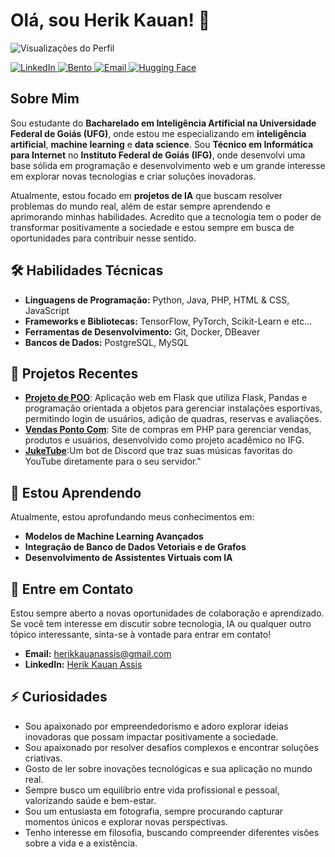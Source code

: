 # Olá, sou Herik Kauan! 👋
<!-- Profile View Counter -->
<p align="left"> 
  <img src="https://komarev.com/ghpvc/?username=herikkauan&color=blue&style=flat-square" alt="Visualizações do Perfil" /> 
</p>

<!-- Social Media -->
<p align="left">
  <a href="https://www.linkedin.com/in/herik-kauan-assis/">
    <img src="https://img.shields.io/badge/LinkedIn-blue?style=flat-square&logo=linkedin" alt="LinkedIn">
  </a>
  <a href="https://bento.me/herikkauan">
    <img src="https://img.shields.io/badge/Bento-1abc9c?style=flat-square&logo=bento" alt="Bento">
  </a>
  <a href="mailto:herikkauan04@gmail.com">
    <img src="https://img.shields.io/badge/Email-D14836?style=flat-square&logo=gmail&logoColor=white" alt="Email">
  </a>
  <a href="https://huggingface.co/HerikKkk">
    <img src="https://img.shields.io/badge/Hugging%20Face-%23005555.svg?style=flat-square&logo=huggingface&logoColor=white" alt="Hugging Face">
  </a>
</p>


## Sobre Mim

Sou estudante do **Bacharelado em Inteligência Artificial na Universidade Federal de Goiás (UFG)**, onde estou me especializando em **inteligência artificial**, **machine learning** e **data science**. Sou **Técnico em Informática para Internet** no **Instituto Federal de Goiás (IFG)**, onde desenvolvi uma base sólida em programação e desenvolvimento web e um grande interesse em explorar novas tecnologias e criar soluções inovadoras.

Atualmente, estou focado em **projetos de IA** que buscam resolver problemas do mundo real, além de estar sempre aprendendo e aprimorando minhas habilidades. Acredito que a tecnologia tem o poder de transformar positivamente a sociedade e estou sempre em busca de oportunidades para contribuir nesse sentido.

## 🛠 Habilidades Técnicas

- **Linguagens de Programação:** Python, Java, PHP, HTML & CSS, JavaScript
- **Frameworks e Bibliotecas:** TensorFlow, PyTorch, Scikit-Learn e etc...
- **Ferramentas de Desenvolvimento:** Git, Docker, DBeaver
- **Bancos de Dados:** PostgreSQL, MySQL

## 🚀 Projetos Recentes

- [**Projeto de POO**](https://github.com/herikk04/ProjetoPOO): Aplicação web em Flask que utiliza Flask, Pandas e programação orientada a objetos para gerenciar instalações esportivas, permitindo login de usuários, adição de quadras, reservas e avaliações.
- [**Vendas Ponto Com**](https://github.com/herikk04/VendasPontoCom): Site de compras em PHP para gerenciar vendas, produtos e usuários, desenvolvido como projeto acadêmico no IFG.
- [**JukeTube**](https://github.com/herikk04/JukeTube):Um bot de Discord que traz suas músicas favoritas do YouTube diretamente para o seu servidor."

## 🌱 Estou Aprendendo

Atualmente, estou aprofundando meus conhecimentos em:

- **Modelos de Machine Learning Avançados**
- **Integração de Banco de Dados Vetoriais e de Grafos**
- **Desenvolvimento de Assistentes Virtuais com IA**

## 💬 Entre em Contato

Estou sempre aberto a novas oportunidades de colaboração e aprendizado. Se você tem interesse em discutir sobre tecnologia, IA ou qualquer outro tópico interessante, sinta-se à vontade para entrar em contato!

- **Email:** herikkauanassis@gmail.com
- **LinkedIn:** [Herik Kauan Assis](https://www.linkedin.com/in/herik-kauan-assis/)

## ⚡ Curiosidades

- Sou apaixonado por empreendedorismo e adoro explorar ideias inovadoras que possam impactar positivamente a sociedade.
- Sou apaixonado por resolver desafios complexos e encontrar soluções criativas.
- Gosto de ler sobre inovações tecnológicas e sua aplicação no mundo real.
- Sempre busco um equilíbrio entre vida profissional e pessoal, valorizando saúde e bem-estar.
- Sou um entusiasta em fotografia, sempre procurando capturar momentos únicos e explorar novas perspectivas.
- Tenho interesse em filosofia, buscando compreender diferentes visões sobre a vida e a existência.
